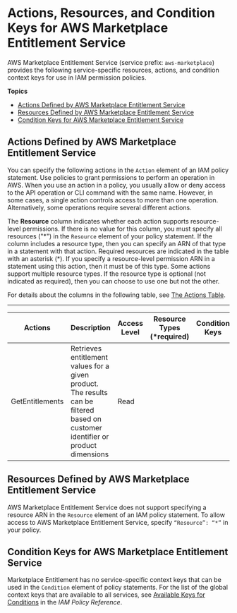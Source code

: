 # Actions, Resources, and Condition Keys for AWS Marketplace Entitlement Service<a name="list_awsmarketplaceentitlementservice"></a>

AWS Marketplace Entitlement Service \(service prefix: `aws-marketplace`\) provides the following service\-specific resources, actions, and condition context keys for use in IAM permission policies\.

**Topics**
+ [Actions Defined by AWS Marketplace Entitlement Service](#awsmarketplaceentitlementservice-actions-as-permissions)
+ [Resources Defined by AWS Marketplace Entitlement Service](#awsmarketplaceentitlementservice-resources-for-iam-policies)
+ [Condition Keys for AWS Marketplace Entitlement Service](#awsmarketplaceentitlementservice-policy-keys)

## Actions Defined by AWS Marketplace Entitlement Service<a name="awsmarketplaceentitlementservice-actions-as-permissions"></a>

You can specify the following actions in the `Action` element of an IAM policy statement\. Use policies to grant permissions to perform an operation in AWS\. When you use an action in a policy, you usually allow or deny access to the API operation or CLI command with the same name\. However, in some cases, a single action controls access to more than one operation\. Alternatively, some operations require several different actions\.

The **Resource** column indicates whether each action supports resource\-level permissions\. If there is no value for this column, you must specify all resources \("\*"\) in the `Resource` element of your policy statement\. If the column includes a resource type, then you can specify an ARN of that type in a statement with that action\. Required resources are indicated in the table with an asterisk \(\*\)\. If you specify a resource\-level permission ARN in a statement using this action, then it must be of this type\. Some actions support multiple resource types\. If the resource type is optional \(not indicated as required\), then you can choose to use one but not the other\.

For details about the columns in the following table, see [The Actions Table](reference_policies_actions-resources-contextkeys.md#actions_table)\.


****  

| Actions | Description | Access Level | Resource Types \(\*required\) | Condition Keys | Dependent Actions | 
| --- | --- | --- | --- | --- | --- | 
|   GetEntitlements  | Retrieves entitlement values for a given product\. The results can be filtered based on customer identifier or product dimensions | Read |  |  |  | 

## Resources Defined by AWS Marketplace Entitlement Service<a name="awsmarketplaceentitlementservice-resources-for-iam-policies"></a>

AWS Marketplace Entitlement Service does not support specifying a resource ARN in the `Resource` element of an IAM policy statement\. To allow access to AWS Marketplace Entitlement Service, specify `“Resource”: “*”` in your policy\.

## Condition Keys for AWS Marketplace Entitlement Service<a name="awsmarketplaceentitlementservice-policy-keys"></a>

Marketplace Entitlement has no service\-specific context keys that can be used in the `Condition` element of policy statements\. For the list of the global context keys that are available to all services, see [Available Keys for Conditions](reference_policies_condition-keys.html#AvailableKeys) in the *IAM Policy Reference*\.